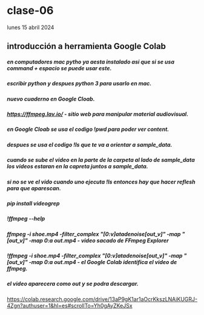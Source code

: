 # clase-06

lunes 15 abril 2024

## introducción a herramienta Google Colab

##### en computadores mac pytho ya aesta instalado asi que si se usa command + espacio se puede usar este. 
##### escribir python y despues python 3 para usarlo en mac.
##### nuevo cuaderno en Google Cloab.
##### https://ffmpeg.lav.io/ - sitio web para manipular material audiovisual.
##### en Google Cloab se usa el codigo !pwd para poder ver content.
##### despues se usa el codigo !ls que te va a orientar a sample_data.
##### cuando se sube el video en la parte de la carpeta al lado de sample_data los videos estaran en la capreta juntos a sample_data.
##### si no se ve el vido cuando uno ejecuta !ls entonces hay que hacer reflesh para que aparescan.
##### pip install videogrep
##### !ffmpeg --help
##### ffmpeg -i shoe.mp4 -filter_complex "[0:v]atadenoise[out_v]" -map "[out_v]" -map 0:a out.mp4 - video sacado de FFmpeg Explorer 
##### !ffmpeg -i shoe.mp4 -filter_complex "[0:v]atadenoise[out_v]" -map "[out_v]" -map 0:a out.mp4 - el Google Colab identifica el video de ffmpeg.
##### el video aparecera como out y se podra descargar.

https://colab.research.google.com/drive/13aP9gK1ar1aOcrKkszLNAiKUGRJ-4Zgn?authuser=1&hl=es#scrollTo=Yh0gAyZKeJSx

